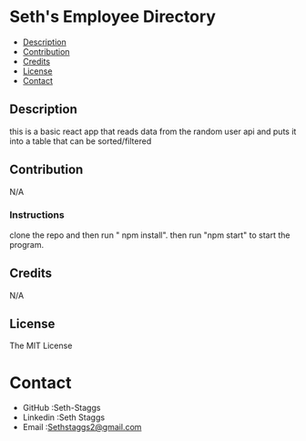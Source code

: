 # Seth's Employee Directory
* [Description](#description)
* [Contribution](#contribution)
* [Credits](#credits)
* [License](#license)
* [Contact](#contact)
## Description
this is a basic react app that reads data from the random user api and puts it into a table that can be sorted/filtered
## Contribution
N/A
### Instructions
clone the repo and then run " npm install". then run "npm start" to start the program.
## Credits
N/A
## License
The MIT License
    
# Contact
* GitHub :Seth-Staggs
* Linkedin :Seth Staggs
* Email :Sethstaggs2@gmail.com
